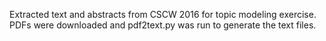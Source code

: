 Extracted text and abstracts from CSCW 2016 for topic modeling exercise.
PDFs were downloaded and pdf2text.py was run to generate the text files.
